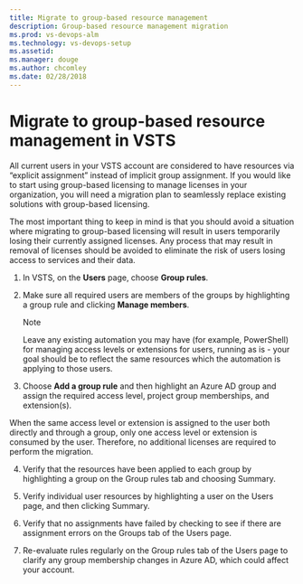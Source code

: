```yaml
---
title: Migrate to group-based resource management
description: Group-based resource management migration
ms.prod: vs-devops-alm
ms.technology: vs-devops-setup
ms.assetid:
ms.manager: douge
ms.author: chcomley
ms.date: 02/28/2018
---
```


# Migrate to group-based resource management in VSTS

All current users in your VSTS account are considered to have resources via “explicit assignment” instead of implicit group assignment. If you would like to start using group-based licensing to manage licenses in your organization, you will need a migration plan to seamlessly replace existing solutions with group-based licensing.

The most important thing to keep in mind is that you should avoid a situation where migrating to group-based licensing will result in users temporarily losing their currently assigned licenses. Any process that may result in removal of licenses should be avoided to eliminate the risk of users losing access to services and their data.

1. In VSTS, on the **Users** page, choose **Group rules**.

2. Make sure all required users are members of the groups by highlighting a group rule and clicking **Manage members**.

   > [!NOTE]
   > Leave any existing automation you may have (for example, PowerShell) for managing access levels or extensions for users, running as is - your goal should be to reflect the same resources which the automation is applying to those users.

3. Choose **Add a group rule** and then highlight an Azure AD group and assign the required access level, project group memberships, and extension(s).

When the same access level or extension is assigned to the user both directly and through a group, only one access level or extension is consumed by the user. Therefore, no additional licenses are required to perform the migration.

4. Verify that the resources have been applied to each group by highlighting a group on the Group rules tab and choosing Summary.

5. Verify individual user resources by highlighting a user on the Users page, and then clicking Summary.

6. Verify that no assignments have failed by checking to see if there are assignment errors on the Groups tab of the Users page.  

7. Re-evaluate rules regularly on the Group rules tab of the Users page to clarify any group membership changes in Azure AD, which could affect your account.
